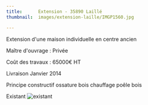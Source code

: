 ```yaml
---
title:      Extension - 35890 Laillé
thumbnail:  images/extension-laille/IMGP1560.jpg

---
```


Extension d'une maison individuelle en centre ancien

Maître d'ouvrage : Privée

Coût des travaux : 65000€ HT

Livraison Janvier 2014

Principe constructif ossature bois
chauffage poêle bois

Existant
![existant](../P1040068.jpg)
